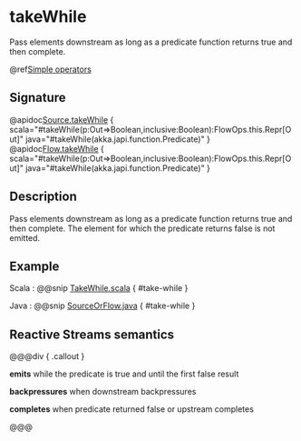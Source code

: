# takeWhile

Pass elements downstream as long as a predicate function returns true and then complete. 

@ref[Simple operators](../index.md#simple-operators)

## Signature

@apidoc[Source.takeWhile](Source) { scala="#takeWhile(p:Out=&gt;Boolean,inclusive:Boolean):FlowOps.this.Repr[Out]" java="#takeWhile(akka.japi.function.Predicate)" }
@apidoc[Flow.takeWhile](Flow) { scala="#takeWhile(p:Out=&gt;Boolean,inclusive:Boolean):FlowOps.this.Repr[Out]" java="#takeWhile(akka.japi.function.Predicate)" }


## Description

Pass elements downstream as long as a predicate function returns true and then complete. 
The element for which the predicate returns false is not emitted. 

## Example

Scala
:  @@snip [TakeWhile.scala](/akka-docs/src/test/scala/docs/stream/operators/sourceorflow/TakeWhile.scala) { #take-while }

Java
:   @@snip [SourceOrFlow.java](/akka-docs/src/test/java/jdocs/stream/operators/SourceOrFlow.java) { #take-while }

## Reactive Streams semantics

@@@div { .callout }

**emits** while the predicate is true and until the first false result

**backpressures** when downstream backpressures

**completes** when predicate returned false or upstream completes

@@@

